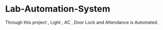 # Lab-Automation-System
Through this project , Light , AC , Door Lock and Attendance is Automated.

